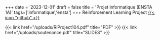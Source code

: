 +++
date = '2023-12-01'
draft = false 
title = 'Projet informatique (ENSTA 1A)'
tags=['informatique','ensta']
+++
Reinforcement Learning Project <a href="https://github.com/lerymonnerat/IN104_ML">{{< icon "github" >}}</a> 

{{< link href="/uploads/RlProject104.pdf" title="PDF" >}}
{{< link href="/uploads/soutenance.pdf" title="SLIDES" >}}


